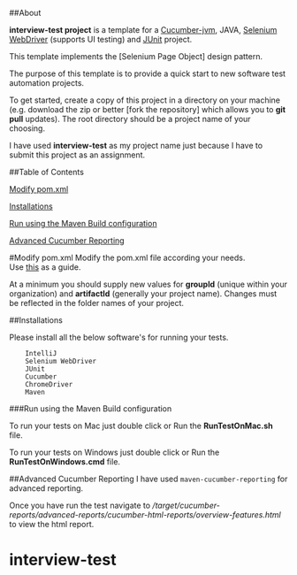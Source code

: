 ##About

**interview-test project** is a template for a [Cucumber-jvm](https://github.com/cucumber/cucumber-jvm), JAVA, [Selenium WebDriver](http://www.seleniumhq.org/projects/webdriver/) (supports UI testing) and [JUnit](http://junit.org/) project. 

This template implements the [Selenium Page Object] design pattern.

The purpose of this template is to provide a quick start to new software test automation projects. 

To get started, create a copy of this project in a directory on your machine (e.g. download the zip or better [fork the repository] which allows you to **git pull** updates). The root directory should be a project name of your choosing.

I have used **interview-test** as my project name just because I have to submit this project as an assignment.


##Table of Contents

[Modify pom.xml](#modify-pom-xml)

[Installations](#installations)

[Run using the Maven Build configuration](#run-using-the-maven-build-configuration)

[Advanced Cucumber Reporting](#advanced-cucumber-reporting)


#Modify pom.xml
Modify the pom.xml file according your needs.  
Use [this](https://maven.apache.org/pom.html) as a guide.

At a minimum you should supply new values for **groupId** (unique within your organization) and **artifactId** (generally your project name). Changes must be reflected in the folder names of your project.


##Installations

Please install all the below software's for running your tests.
        
        IntelliJ
        Selenium WebDriver
        JUnit
        Cucumber
        ChromeDriver
        Maven
        
###Run using the Maven Build configuration

To run your tests on Mac just double click or Run the **RunTestOnMac.sh** file.

To run your tests on Windows just double click or Run the **RunTestOnWindows.cmd** file.

##Advanced Cucumber Reporting
I have used `maven-cucumber-reporting` for advanced reporting.

Once you have run the test navigate to _/target/cucumber-reports/advanced-reports/cucumber-html-reports/overview-features.html_ to view the html report.
# interview-test

